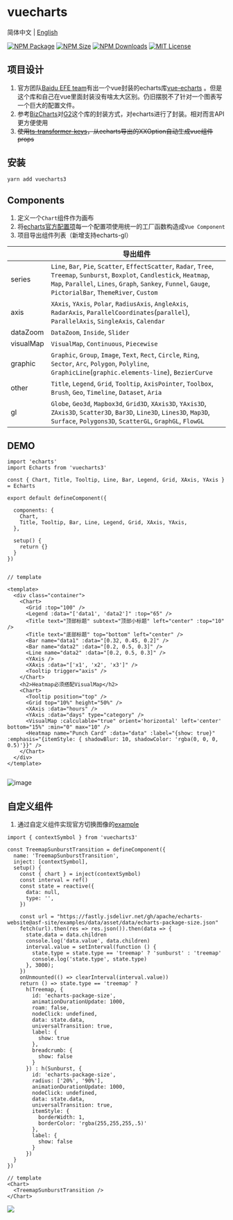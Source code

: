 # vuecharts

简体中文 | [English](/README.en-us.md)

<a href="https://www.npmjs.com/package/vuecharts3"><img alt="NPM Package" src="https://img.shields.io/npm/v/vuecharts3.svg?style=flat-square"></a>
<a href="https://www.npmjs.com/package/vuecharts3"><img alt="NPM Size" src="https://img.shields.io/bundlephobia/minzip/vuecharts3"></a>
<a href="https://www.npmjs.com/package/vuecharts3"><img alt="NPM Downloads" src="https://img.shields.io/npm/dm/vuecharts3?logo=npm&style=flat-square"></a>
<a href="/LICENSE"><img src="https://img.shields.io/github/license/lloydzhou/vuecharts?style=flat-square" alt="MIT License"></a>

## 项目设计
1. 官方团队[Baidu EFE team](https://github.com/ecomfe)有出一个vue封装的echarts库[vue-echarts](https://github.com/ecomfe/vue-echarts) 。但是这个库和自己在vue里面封装没有啥太大区别。仍旧摆脱不了针对一个图表写一个巨大的配置文件。
2. 参考[BizCharts](https://github.com/alibaba/BizCharts)对[G2](https://github.com/antvis/G2)这个库的封装方式，对echarts进行了封装。相对而言API更方便使用
3. ~~使用[ts-transformer-keys](https://github.com/kimamula/ts-transformer-keys)，从echarts导出的XXOption自动生成vue组件props~~


## 安装
```
yarn add vuecharts3
```

## Components

1. 定义一个`Chart`组件作为画布
2. 将[echarts官方配置项](https://echarts.apache.org/zh/option.html#title)每一个配置项使用统一的工厂函数构造成`Vue Component`
3. 项目导出组件列表（新增支持echarts-gl）

||导出组件|
|---|---|
|series|`Line`, `Bar`, `Pie`, `Scatter`, `EffectScatter`, `Radar`, `Tree`, `Treemap`, `Sunburst`, `Boxplot`, `Candlestick`, `Heatmap`, `Map`, `Parallel`, `Lines`, `Graph`, `Sankey`, `Funnel`, `Gauge`, `PictorialBar`, `ThemeRiver`, `Custom`|
|axis|`XAxis`, `YAxis`, `Polar`, `RadiusAxis`, `AngleAxis`, `RadarAxis`, `ParallelCoordinates`(`parallel`), `ParallelAxis`, `SingleAxis`, `Calendar`|
|dataZoom|`DataZoom`, `Inside`, `Slider`|
|visualMap|`VisualMap`, `Continuous`, `Piecewise`|
|graphic|`Graphic`, `Group`, `Image`, `Text`, `Rect`, `Circle`, `Ring`, `Sector`, `Arc`, `Polygon`, `Polyline`, `GraphicLine`(`graphic.elements-line`), `BezierCurve`|
|other|`Title`, `Legend`, `Grid`, `Tooltip`, `AxisPointer`, `Toolbox`, `Brush`, `Geo`, `Timeline`, `Dataset`, `Aria`|
|gl|`Globe`, `Geo3d`, `Mapbox3d`, `Grid3D`, `XAxis3D`, `YAxis3D`, `ZAxis3D`, `Scatter3D`, `Bar3D`, `Line3D`, `Lines3D`, `Map3D`, `Surface`, `Polygons3D`, `ScatterGL`, `GraphGL`, `FlowGL`|


## DEMO
```
import 'echarts'
import Echarts from 'vuecharts3'

const { Chart, Title, Tooltip, Line, Bar, Legend, Grid, XAxis, YAxis } = Echarts

export default defineComponent({

  components: {
    Chart,
    Title, Tooltip, Bar, Line, Legend, Grid, XAxis, YAxis,
  },

  setup() {
    return {}
  }
})


// template

<template>
  <div class="container">
    <Chart>
      <Grid :top="100" />
      <Legend :data="['data1', 'data2']" :top="65" />
      <Title text="顶部标题" subtext="顶部小标题" left="center" :top="10" />
      <Title text="底部标题" top="bottom" left="center" />
      <Bar name="data1" :data="[0.32, 0.45, 0.2]" />
      <Bar name="data2" :data="[0.2, 0.5, 0.3]" />
      <Line name="data2" :data="[0.2, 0.5, 0.3]" />
      <YAxis />
      <XAxis :data="['x1', 'x2', 'x3']" />
      <Tooltip trigger="axis" />
    </Chart>
    <h2>Heatmap必须搭配VisualMap</h2>
    <Chart>
      <Tooltip position="top" />
      <Grid top="10%" height="50%" />
      <XAxis :data="hours" />
      <YAxis :data="days" type="category" />
      <VisualMap :calculable="true" orient='horizontal' left='center' bottom="15%" :min="0" max="10" />
      <Heatmap name="Punch Card" :data="data" :label="{show: true}" :emphasis="{itemStyle: { shadowBlur: 10, shadowColor: 'rgba(0, 0, 0, 0.5)'}}" />
    </Chart>
  </div>
</template>


```

![image](https://user-images.githubusercontent.com/1826685/174950158-e5f8258d-b0b9-4c39-be90-7eefbb7667f0.png)


## 自定义组件

1. 通过自定义组件实现官方切换图像的[example](https://echarts.apache.org/examples/zh/editor.html?c=treemap-sunburst-transition)

```
import { contextSymbol } from 'vuecharts3'

const TreemapSunburstTransition = defineComponent({
  name: 'TreemapSunburstTransition',
  inject: [contextSymbol],
  setup() {
    const { chart } = inject(contextSymbol)
    const interval = ref()
    const state = reactive({
      data: null,
      type: '',
    })

    const url = "https://fastly.jsdelivr.net/gh/apache/echarts-website@asf-site/examples/data/asset/data/echarts-package-size.json"
    fetch(url).then(res => res.json()).then(data => {
      state.data = data.children
      console.log('data.value', data.children)
      interval.value = setInterval(function () {
        state.type = state.type == 'treemap' ? 'sunburst' : 'treemap'
        console.log('state.type', state.type)
      }, 3000);
    })
    onUnmounted(() => clearInterval(interval.value))
    return () => state.type == 'treemap' ?
      h(Treemap, {
        id: 'echarts-package-size',
        animationDurationUpdate: 1000,
        roam: false,
        nodeClick: undefined,
        data: state.data,
        universalTransition: true,
        label: {
          show: true
        },
        breadcrumb: {
          show: false
        }
      }) : h(Sunburst, {
        id: 'echarts-package-size',
        radius: ['20%', '90%'],
        animationDurationUpdate: 1000,
        nodeClick: undefined,
        data: state.data,
        universalTransition: true,
        itemStyle: {
          borderWidth: 1,
          borderColor: 'rgba(255,255,255,.5)'
        },
        label: {
          show: false
        }
      })
  }
})

// template
<Chart>
  <TreemapSunburstTransition />
</Chart>

```

![](https://fastly.jsdelivr.net/gh/apache/echarts-website@asf-site/examples/data/thumb/treemap-sunburst-transition.webp?_v_=1655181358610)


